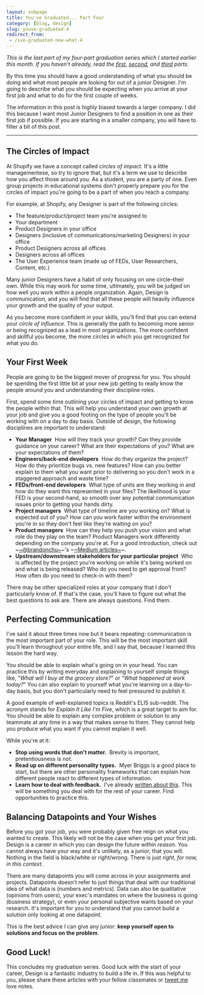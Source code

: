 ```yaml
---
layout: subpage
title: You've Graduated... Part Four
category: [blog, design]
slug: youve-graduated-4
redirect_from: 
 - /ive-graduated-now-what-4
---
```

*This is the last part of my four-part graduation series which I started earlier this month. If you haven't already, read the <a href="http://helentran.com/ive-graduated-now-what-1">first</a>, <a href="http://helentran.com/ive-graduated-now-what-2">second</a>, and [third](http://helentran.com/ive-graduated-now-what-2) parts.*

By this time you should have a good understanding of what you should be doing and what most people are looking for out of a junior Designer. I'm going to describe what you should be expecting when you arrive at your first job and what to do for the first couple of weeks.

The information in this post is highly biased towards a larger company. I did this because I want most Junior Designers to find a position in one as their first job if possible. If you are starting in a smaller company, you will have to filter a bit of this post.

<hr class="small">

## The Circles of Impact

At Shopify we have a concept called *circles of impact.* It's a little managementese, so try to ignore that, but it's a term we use to describe how you affect those around you. As a student, you are a party of one. Even group projects in educational systems don't properly prepare you for the circles of impact you're going to be a part of when you reach a company.

For example, at Shopify, any Designer is part of the following circles:

- The feature/product/project team you're assigned to
- Your department
- Product Designers in your office
- Designers (inclusive of communications/marketing Designers) in your office
- Product Designers across all offices
- Designers across all offices
- The User Experience team (made up of FEDs, User Researchers, Content, etc.)

Many junior Designers have a habit of only focusing on one circle–their own. While this may work for some time, ultimately, you will be judged on how well you work within a people organization. Again, Design is communication, and you will find that all these people will heavily influence your growth and the quality of your output.

As you become more confident in your skills, you'll find that you can extend your *circle of influence*. This is generally the path to becoming more senior or being recognized as a lead in most organizations. The more confident and skillful you become, the more circles in which you get recognized for what you do.

## Your First Week

People are going to be the biggest mover of progress for you. You should be spending the first little bit at your new job getting to really know the people around you and understanding their discipline roles.

First, spend some time outlining your circles of impact and getting to know the people within that. This will help you understand your own growth at your job and give you a good footing on the type of people you'll be working with on a day to day basis. Outside of design, the following disciplines are important to understand:

- **Your Manager**   How will they track your growth? Can they provide guidance on your career? What are their expectations of you? What are your expectations of them?
- **Engineers/back-end developers**   How do they organize the project? How do they prioritize bugs vs. new features? How can you better explain to them what you want prior to delivering so you don't work in a staggered approach and waste time?
- **FEDs/front-end developers**   What type of units are they working in and how do they want this represented in your files? The likelihood is your FED is your second-hand, so smooth over any potential communication issues prior to getting your hands dirty.
- **Project managers**   What type of timeline are you working on? What is expected out of you? How can you work faster within the environment you're in so they don't feel like they're waiting on you? 
- **Product managers**   How can they help you push your vision and what role do they play on the team? Product Managers work differently depending on the company you're at. For a good introduction, check out ~<a href="http://twitter.com">~@brandonchu~</a>~'s ~<a href="https://medium.com/@brandonmchu">~Medium articles~</a>~.
- **Upstream/downstream stakeholders for your particular project**   Who is affected by the project you're working on while it's being worked on and what is being released? Who do you need to get approval from? How often do you need to check-in with them?

There may be other specialized roles at your company that I don't particularly know of. If that's the case, you'll have to figure out what the best questions to ask are. There are always questions. Find them.

## Perfecting Communication

I've said it about three times now but it bears repeating: communication is the most important part of your role. This will be the most important skill you'll learn throughout your entire life, and I say that, because I learned this lesson the hard way.

You should be able to explain what's going on in your head. You can practice this by writing everyday and explaining to yourself simple things like, "*What will I buy at the grocery store?*" or "*What happened at work today?*" You can also explain to yourself what you're learning on a day-to-day basis, but you don't particularly need to feel pressured to publish it.

A good example of well-explained topics is Reddit's ELI5 sub-reddit. The acronym stands for *Explain It Like I'm Five*, which is a great target to aim for. You should be able to explain any complex problem or solution to any teammate at any time in a way that makes sense to them. They cannot help you produce what you want if you cannot explain it well.

While you're at it:

- **Stop using words that don't matter.**   Brevity is important, pretentiousness is not.
- **Read up on different personality types.**   Myer Briggs is a good place to start, but there are other personality frameworks that can explain how different people react to different types of information.
- **Learn how to deal with feedback.**   I've already [written about this](http://helentran.com/dealing-with-feedback). This will be something you deal with for the rest of your career. Find opportunities to practice this.

## Balancing Datapoints and Your Wishes

Before you got your job, you were probably given free reign on what you wanted to create. This likely will not be the case when you get your first job. Design is a career in which you can design the future *within reason*. You cannot always have your way and it's unlikely, as a junior, that you will. Nothing in the field is black/white or right/wrong. There is just *right, for now, in this context*.

There are many datapoints you will come across in your assignments and projects. Datapoints doesn't refer to just things that deal with our traditional idea of what data is (numbers and metrics). Data can also be qualitative (opinions from users), your exec's mandates on where the business is going (business strategy), or even your personal subjective wants based on your research. It's important for you to understand that you cannot build a solution only looking at one datapoint.

This is the best advice I can give any junior: **keep yourself open to solutions and focus on the problem**.

## Good Luck!

This concludes my graduation series. Good luck with the start of your career, Design is a fantastic industry to build a life in. If this was helpful to you, please share these articles with your fellow classmates or <a href="http://twitter.com/tranhelen">tweet me</a> love notes.